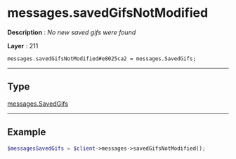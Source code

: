 # messages.savedGifsNotModified

**Description** : *No new saved gifs were found*

**Layer** : 211

```tl
messages.savedGifsNotModified#e8025ca2 = messages.SavedGifs;
```

---

## Type

[messages.SavedGifs](type/messages.SavedGifs)

---

## Example

```php
$messagesSavedGifs = $client->messages->savedGifsNotModified();
```